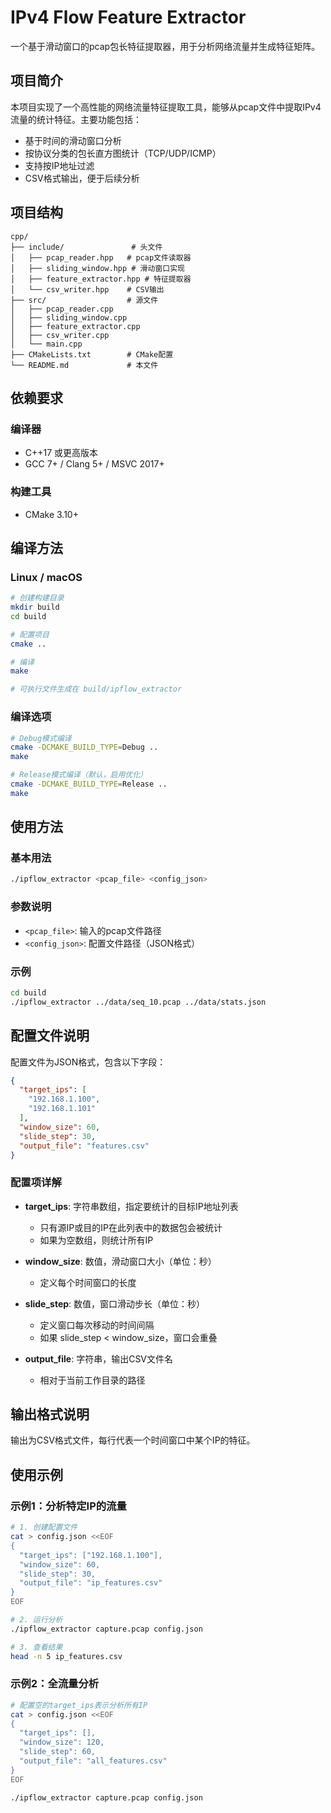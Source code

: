 # IPv4 Flow Feature Extractor

一个基于滑动窗口的pcap包长特征提取器，用于分析网络流量并生成特征矩阵。

## 项目简介

本项目实现了一个高性能的网络流量特征提取工具，能够从pcap文件中提取IPv4流量的统计特征。主要功能包括：

- 基于时间的滑动窗口分析
- 按协议分类的包长直方图统计（TCP/UDP/ICMP）
- 支持按IP地址过滤
- CSV格式输出，便于后续分析

## 项目结构

```
cpp/
├── include/               # 头文件
│   ├── pcap_reader.hpp   # pcap文件读取器
│   ├── sliding_window.hpp # 滑动窗口实现
│   ├── feature_extractor.hpp # 特征提取器
│   └── csv_writer.hpp    # CSV输出
├── src/                  # 源文件
│   ├── pcap_reader.cpp
│   ├── sliding_window.cpp
│   ├── feature_extractor.cpp
│   ├── csv_writer.cpp
│   └── main.cpp
├── CMakeLists.txt        # CMake配置
└── README.md             # 本文件
```

## 依赖要求

### 编译器
- C++17 或更高版本
- GCC 7+ / Clang 5+ / MSVC 2017+

### 构建工具
- CMake 3.10+


## 编译方法

### Linux / macOS

```bash
# 创建构建目录
mkdir build
cd build

# 配置项目
cmake ..

# 编译
make

# 可执行文件生成在 build/ipflow_extractor
```

### 编译选项

```bash
# Debug模式编译
cmake -DCMAKE_BUILD_TYPE=Debug ..
make

# Release模式编译（默认，启用优化）
cmake -DCMAKE_BUILD_TYPE=Release ..
make
```

## 使用方法

### 基本用法

```bash
./ipflow_extractor <pcap_file> <config_json>
```

### 参数说明

- `<pcap_file>`: 输入的pcap文件路径
- `<config_json>`: 配置文件路径（JSON格式）

### 示例

```bash
cd build
./ipflow_extractor ../data/seq_10.pcap ../data/stats.json
```

## 配置文件说明

配置文件为JSON格式，包含以下字段：

```json
{
  "target_ips": [
    "192.168.1.100",
    "192.168.1.101"
  ],
  "window_size": 60,
  "slide_step": 30,
  "output_file": "features.csv"
}
```

### 配置项详解

- **target_ips**: 字符串数组，指定要统计的目标IP地址列表
  - 只有源IP或目的IP在此列表中的数据包会被统计
  - 如果为空数组，则统计所有IP

- **window_size**: 数值，滑动窗口大小（单位：秒）
  - 定义每个时间窗口的长度

- **slide_step**: 数值，窗口滑动步长（单位：秒）
  - 定义窗口每次移动的时间间隔
  - 如果 slide_step < window_size，窗口会重叠

- **output_file**: 字符串，输出CSV文件名
  - 相对于当前工作目录的路径

## 输出格式说明

输出为CSV格式文件，每行代表一个时间窗口中某个IP的特征。

## 使用示例

### 示例1：分析特定IP的流量

```bash
# 1. 创建配置文件
cat > config.json <<EOF
{
  "target_ips": ["192.168.1.100"],
  "window_size": 60,
  "slide_step": 30,
  "output_file": "ip_features.csv"
}
EOF

# 2. 运行分析
./ipflow_extractor capture.pcap config.json

# 3. 查看结果
head -n 5 ip_features.csv
```

### 示例2：全流量分析

```bash
# 配置空的target_ips表示分析所有IP
cat > config.json <<EOF
{
  "target_ips": [],
  "window_size": 120,
  "slide_step": 60,
  "output_file": "all_features.csv"
}
EOF

./ipflow_extractor capture.pcap config.json

